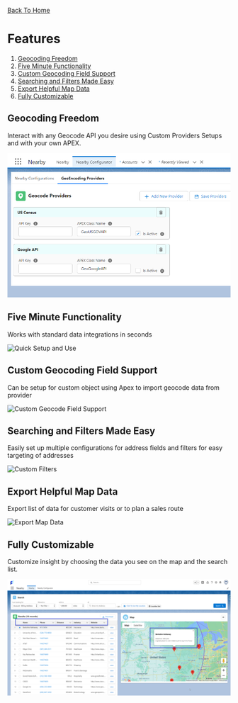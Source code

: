 [Back To Home](index.md)

# Features

1. [Geocoding Freedom](#geocoding-freedom)
1. [Five Minute Functionality](#five-minute-functionality)
1. [Custom Geocoding Field Support](#custom-geocoding-field-support)
1. [Searching and Filters Made Easy](#searching-and-filters-made-easy)
1. [Export Helpful Map Data](#export-helpful-map-data)
1. [Fully Customizable](#fully-customizable)


## Geocoding Freedom

Interact with any Geocode API you desire using Custom Providers Setups and with your own APEX.

![GeoCode Providers](images/features-gf.png)

## Five Minute Functionality

Works with standard data integrations in seconds

![Quick Setup and Use](images/features-fmf.gif)

## Custom Geocoding Field Support

Can be setup for custom object using Apex to import geocode data from provider

![Custom Geocode Field Support](images/features-cgfs.gif)

## Searching and Filters Made Easy

Easily set up multiple configurations for address fields and filters for easy targeting of addresses

![Custom Filters](images/features-sfme.gif)

## Export Helpful Map Data

Export list of data for customer visits or to plan a sales route

![Export Map Data](images/features-ehmd.gif)

## Fully Customizable

Customize insight by choosing the data you see on the map and the search list.

![Export Map Data](images/features-fc.png)